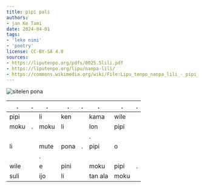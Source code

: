 ```yaml
---
title: pipi pali
authors:
- jan Ke Tami
date: 2024-04-01
tags:
- 'leko nimi'
- 'poetry'
license: CC-BY-SA 4.0
sources:
- https://liputenpo.org/pdfs/0025.5lili.pdf
- https://liputenpo.org/lipu/nanpa-lili/
- https://commons.wikimedia.org/wiki/File:Lipu_tenpo_nanpa_lili_-_pipi_pali.png
---
```


![sitelen pona](https://upload.wikimedia.org/wikipedia/commons/7/71/Lipu_tenpo_nanpa_lili_-_pipi_pali.png)

.|.|.|.|.|.|.|.
-|-|-|-|-|-|-|-
pipi||li|ken||kama|wile
moku|.|moku|li||lon|pipi
||||||.
li||mute|pona|.|pipi|o
|||.
wile||e|pini||moku|pipi|.
suli||ijo|li||tan ala|moku